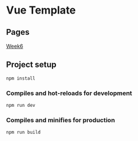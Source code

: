 # Vue Template

## Pages

<a href="https://kirakira32.github.io/vue2023_week6/#/"> Week6 </a>

## Project setup

```
npm install
```

### Compiles and hot-reloads for development

```
npm run dev
```

### Compiles and minifies for production

```
npm run build
```
